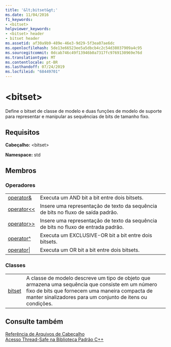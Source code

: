```yaml
---
title: '&lt;bitset&gt;'
ms.date: 11/04/2016
f1_keywords:
- <bitset>
helpviewer_keywords:
- <bitset> header
- bitset header
ms.assetid: af30a9b9-489e-46e3-9d29-5f3ea07ae6dc
ms.openlocfilehash: 5de13e66523ee5a5dbcb4c2c54d38037909a4c95
ms.sourcegitcommit: 0dcab746c49f13946b0a7317fc9769130969e76d
ms.translationtype: MT
ms.contentlocale: pt-BR
ms.lasthandoff: 07/24/2019
ms.locfileid: "68449701"
---
```

# <a name="ltbitsetgt"></a>&lt;bitset&gt;

Define o bitset de classe de modelo e duas funções de modelo de suporte para representar e manipular as sequências de bits de tamanho fixo.

## <a name="requirements"></a>Requisitos

**Cabeçalho:** \<bitset>

**Namespace:** std

## <a name="members"></a>Membros

### <a name="operators"></a>Operadores

|||
|-|-|
|[operator&](../standard-library/bitset-operators.md#op_amp)|Executa um AND bit a bit entre dois bitsets.|
|[operator<\<](../standard-library/bitset-operators.md#op_lt_lt)|Insere uma representação de texto da sequência de bits no fluxo de saída padrão.|
|[operator>>](../standard-library/bitset-operators.md#op_gt_gt)|Insere uma representação de texto da sequência de bits no fluxo de entrada padrão.|
|[operator^](../standard-library/bitset-operators.md#op_xor)|Executa um EXCLUSIVE-OR bit a bit entre dois bitsets.|
|[operator&#124;](../standard-library/bitset-operators.md#op_or)|Executa um OR bit a bit entre dois bitsets.|

### <a name="classes"></a>Classes

|||
|-|-|
|[bitset](../standard-library/bitset-class.md)|A classe de modelo descreve um tipo de objeto que armazena uma sequência que consiste em um número fixo de bits que fornecem uma maneira compacta de manter sinalizadores para um conjunto de itens ou condições.|

## <a name="see-also"></a>Consulte também

[Referência de Arquivos de Cabeçalho](../standard-library/cpp-standard-library-header-files.md)\
[Acesso Thread-Safe na Biblioteca Padrão C++](../standard-library/thread-safety-in-the-cpp-standard-library.md)
